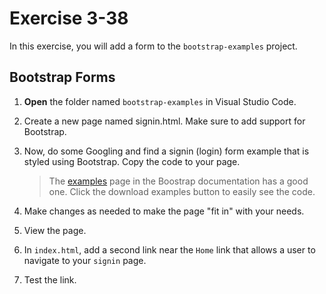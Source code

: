 # Exercise 3-38

In this exercise, you will add a form to the `bootstrap-examples` project.

## Bootstrap Forms

1.  **Open** the folder named `bootstrap-examples`
    in Visual Studio Code.
1.  Create a new page named signin.html. Make sure to add support for Bootstrap.

1.  Now, do some Googling and find a signin (login) form example that is styled using Bootstrap. Copy the code to your page.

    > The [examples](https://getbootstrap.com/docs/5.3/examples/) page in the Boostrap documentation has a good one. Click the download examples button to easily see the code.

1.  Make changes as needed to make the page "fit in" with your needs.
1.  View the page.
1.  In `index.html`, add a second link near the `Home` link that allows a user to navigate to your `signin` page.
1.  Test the link.
